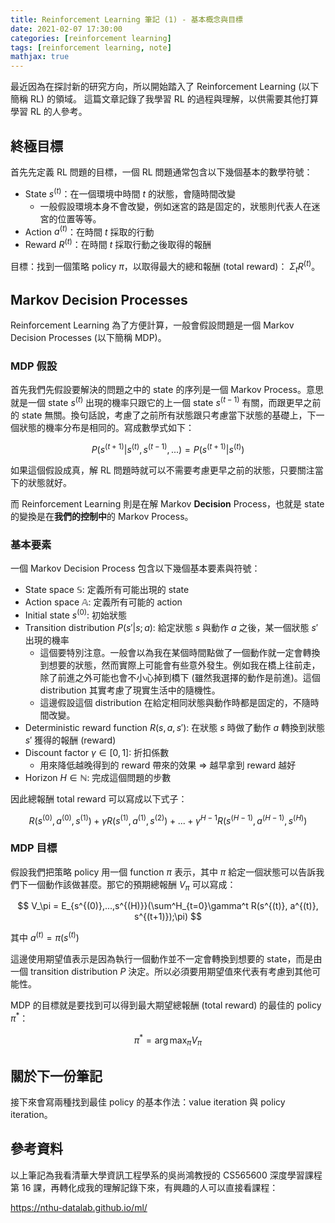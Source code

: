 ```yaml
---
title: Reinforcement Learning 筆記 (1) - 基本概念與目標
date: 2021-02-07 17:30:00
categories: [reinforcement learning]
tags: [reinforcement learning, note]
mathjax: true
---
```


最近因為在探討新的研究方向，所以開始踏入了 Reinforcement Learning (以下簡稱 RL) 的領域。 這篇文章記錄了我學習 RL 的過程與理解，以供需要其他打算學習 RL 的人參考。

<!--more-->

## 終極目標

首先先定義 RL 問題的目標，一個 RL 問題通常包含以下幾個基本的數學符號：

- State $s^{(t)}$：在一個環境中時間 $t$ 的狀態，會隨時間改變
    - 一般假設環境本身不會改變，例如迷宮的路是固定的，狀態則代表人在迷宮的位置等等。
- Action $a^{(t)}$：在時間 $t$ 採取的行動
- Reward $R^{(t)}$：在時間 $t$ 採取行動之後取得的報酬

目標：找到一個策略 policy $\pi$，以取得最大的總和報酬 (total reward)： $\Sigma_t R^{(t)}$。

## Markov Decision Processes

Reinforcement Learning 為了方便計算，一般會假設問題是一個 Markov Decision Processes (以下簡稱 MDP)。

### MDP 假設

首先我們先假設要解決的問題之中的 state 的序列是一個 Markov Process。意思就是一個 state $s^{(t)}$ 出現的機率只跟它的上一個 state  $s^{(t-1)}$ 有關，而跟更早之前的 state 無關。換句話說，考慮了之前所有狀態跟只考慮當下狀態的基礎上，下一個狀態的機率分布是相同的。寫成數學式如下：

$$
P(s^{(t+1)}|s^{(t)},s^{(t-1)},...)=P(s^{(t+1)}|s^{(t)})
$$

如果這個假設成真，解 RL 問題時就可以不需要考慮更早之前的狀態，只要關注當下的狀態就好。

而 Reinforcement Learning 則是在解 Markov **Decision** Process，也就是 state 的變換是在**我們的控制中**的 Markov Process。

### 基本要素

一個 Markov Decision Process 包含以下幾個基本要素與符號：
- State space $\mathbb{S}$: 定義所有可能出現的 state
- Action space $\mathbb{A}$: 定義所有可能的 action
- Initial state $s^{(0)}$: 初始狀態
- Transition distribution $P(s'|s;a)$: 給定狀態 $s$ 與動作 $a$ 之後，某一個狀態 $s'$ 出現的機率
    - 這個要特別注意。一般會以為我在某個時間點做了一個動作就一定會轉換到想要的狀態，然而實際上可能會有些意外發生。例如我在橋上往前走，除了前進之外可能也會不小心掉到橋下 (雖然我選擇的動作是前進)。這個 distribution 其實考慮了現實生活中的隨機性。
    - 這邊假設這個 distribution 在給定相同狀態與動作時都是固定的，不隨時間改變。
- Deterministic reward function $R(s, a, s')$: 在狀態 $s$ 時做了動作 $a$ 轉換到狀態 $s'$ 獲得的報酬 (reward)
- Discount factor $\gamma \in [0,1]$: 折扣係數
    - 用來降低越晚得到的 reward 帶來的效果 => 越早拿到 reward 越好
- Horizon $H \in \mathbb{N}$: 完成這個問題的步數

因此總報酬 total reward 可以寫成以下式子：

$$
R(s^{(0)}, a^{(0)}, s^{(1)}) + \gamma R(s^{(1)}, a^{(1)}, s^{(2)}) + ... + \gamma^{H-1} R(s^{(H-1)}, a^{(H-1)}, s^{(H)})
$$

### MDP 目標

假設我們把策略 policy 用一個 function $\pi$ 表示，其中 $\pi$ 給定一個狀態可以告訴我們下一個動作該做甚麼。那它的預期總報酬 $V_\pi$ 可以寫成：

$$
V_\pi = E_{s^{(0)},...,s^{(H)}}(\sum^H_{t=0}\gamma^t R(s^{(t)}, a^{(t)}, s^{(t+1)});\pi)
$$

其中 $a^{(t)} = \pi(s^{(t)})$

這邊使用期望值表示是因為執行一個動作並不一定會轉換到想要的 state，而是由一個 transition distribution $P$ 決定。所以必須要用期望值來代表有考慮到其他可能性。

MDP 的目標就是要找到可以得到最大期望總報酬 (total reward) 的最佳的 policy $\pi^*$：

$$
\pi^* = \arg \max_\pi V_\pi
$$

## 關於下一份筆記

接下來會寫兩種找到最佳 policy 的基本作法：value iteration 與 policy iteration。

## 參考資料

以上筆記為我看清華大學資訊工程學系的吳尚鴻教授的 CS565600 深度學習課程第 16 課，再轉化成我的理解記錄下來，有興趣的人可以直接看課程：

https://nthu-datalab.github.io/ml/
